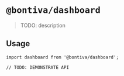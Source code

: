 # `@bontiva/dashboard`

> TODO: description

## Usage

```
import dashboard from '@bontiva/dashboard';

// TODO: DEMONSTRATE API
```
